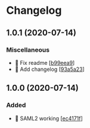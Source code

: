 # Changelog

<a name="1.0.1"></a>
## 1.0.1 (2020-07-14)

### Miscellaneous

- 📝 Fix readme [[b99eea9](https://github.com/Enabel/docker-saml/commit/b99eea9a3d33829af071160088be1d82ceba182d)]
- 📝 Add changelog [[93a5a23](https://github.com/Enabel/docker-saml/commit/93a5a23969f589ba16cfa1dff9cb984f03c70df1)]


<a name="1.0.0"></a>
## 1.0.0 (2020-07-14)

### Added

- 🎉 SAML2 working [[ec4171f](https://github.com/Enabel/docker-saml/commit/ec4171ff970a13b323326a4c545b6c02e2256d43)]


